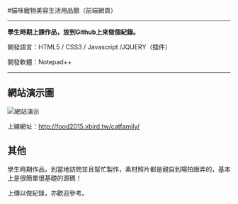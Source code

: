 #貓咪寵物美容生活用品館（前端網頁）

---

**學生時期上課作品，放到Github上來做個紀錄。**

開發語言：HTML5 / CSS3 / Javascript /JQUERY（插件）

開發軟體：Notepad++

----



## 網站演示圖



![網站演示](http://i.imgur.com/7xpAL4H.gif)



上線網址：http://food2015.vbird.tw/catfamily/



## 其他

學生時期作品，到當地訪問並且幫忙製作，素材照片都是親自到場拍跟弄的，基本上是很簡單很基礎的源碼！

上傳以做紀錄，亦歡迎參考。
